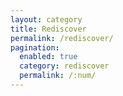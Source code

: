 ```yaml
---
layout: category
title: Rediscover
permalink: /rediscover/
pagination:
  enabled: true
  category: rediscover
  permalink: /:num/
---
```

